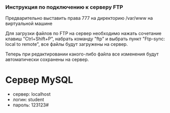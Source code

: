 ### Инструкция по подключению к серверу FTP

Предварительно выставить права 777 на директорию /var/www на виртуальной машине

Для загрузки файлов по FTP на сервер необходимо нажать сочетание клавиш "Ctrl+Shift+P", набрать команду "ftp" и выбрать пункт "Ftp-sync: local to remote", все файлы будут загружены на сервер.

Теперь при редактировании какого-либо файла все изменения будут автоматически сохранены на сервер.

# Сервер MySQL

- сервер: localhost
- логин: student
- пароль: 123123#
